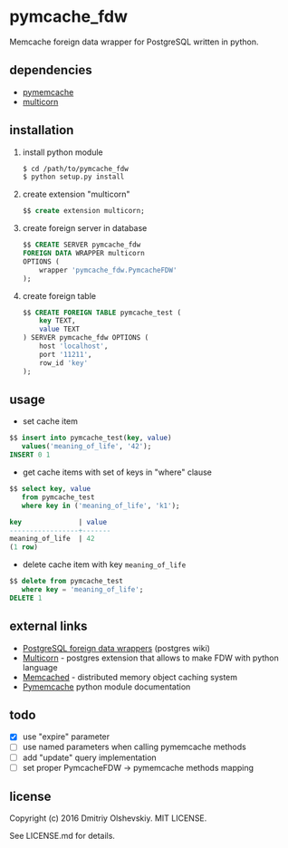 pymcache\_fdw
=============

Memcache foreign data wrapper for PostgreSQL written in python.

dependencies
------------

- [pymemcache](https://pypi.python.org/pypi/pymemcache)
- [multicorn](http://multicorn.org/#idinstallation)

installation
------------

1. install python module

    ```bash
    $ cd /path/to/pymcache_fdw
    $ python setup.py install
    ```

2. create extension "multicorn"

    ```sql
    $$ create extension multicorn;
    ```

3. create foreign server in database

    ```sql
    $$ CREATE SERVER pymcache_fdw
    FOREIGN DATA WRAPPER multicorn
    OPTIONS (
        wrapper 'pymcache_fdw.PymcacheFDW'
    );
    ```

4. create foreign table

    ```sql
    $$ CREATE FOREIGN TABLE pymcache_test (
        key TEXT,
        value TEXT
    ) SERVER pymcache_fdw OPTIONS (
        host 'localhost',
        port '11211',
        row_id 'key'
    );
    ```

usage
-----

- set cache item

```sql
$$ insert into pymcache_test(key, value)
   values('meaning_of_life', '42');
INSERT 0 1
```

- get cache items with set of keys in "where" clause

```sql
$$ select key, value
   from pymcache_test
   where key in ('meaning_of_life', 'k1');

key              | value
-----------------+-------
meaning_of_life  | 42
(1 row)
```

- delete cache item with key `meaning_of_life`

```sql
$$ delete from pymcache_test
   where key = 'meaning_of_life';
DELETE 1
```

external links
--------------

- [PostgreSQL foreign data wrappers](https://wiki.postgresql.org/wiki/Foreign_data_wrappers) (postgres wiki)
- [Multicorn](http://multicorn.org) - postgres extension that allows to make FDW with python language
- [Memcached](https://memcached.org) - distributed memory object caching system
- [Pymemcache](https://pymemcache.readthedocs.io/en/latest) python module documentation

todo
----

 - [x] use "expire" parameter
 - [ ] use named parameters when calling pymemcache methods
 - [ ] add "update" query implementation
 - [ ] set proper PymcacheFDW -> pymemcache methods mapping

license
-------

Copyright (c) 2016 Dmitriy Olshevskiy. MIT LICENSE.

See LICENSE.md for details.
